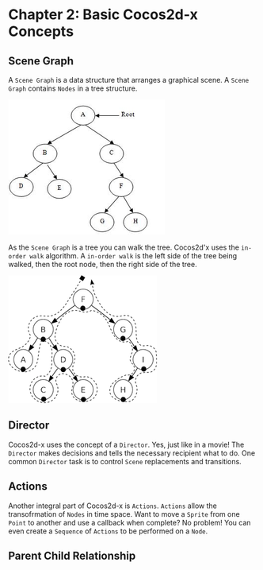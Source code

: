 # Chapter 2: Basic Cocos2d-x Concepts

## Scene Graph
A `Scene Graph` is a data structure that arranges a graphical scene. A `Scene Graph` contains `Nodes` in a tree structure.

![](2/tree.jpg "Simple Tree")

As the `Scene Graph` is a tree you can walk the tree. Cocos2d'x uses the `in-order walk` algorithm. A `in-order walk` is the left side of the tree being walked, then the root node, then the right side of the tree.

![](2/in-order-walk.png "in-order walk")

## Director
Cocos2d-x uses the concept of a `Director`. Yes, just like in a movie! The `Director` makes decisions and tells the necessary recipient what to do. One common `Director` task is to control `Scene` replacements and transitions.

## Actions
Another integral part of Cocos2d-x is `Actions`. `Actions` allow the transofrmation of `Nodes` in time space. Want to move a `Sprite` from one `Point` to another and use a callback when complete? No problem! You can even create a `Sequence` of `Actions` to be performed on a `Node`. 

## Parent Child Relationship